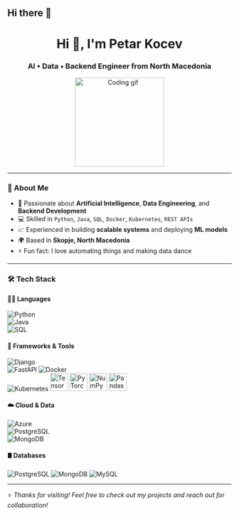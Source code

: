 ## Hi there 👋

<!-- Profile Header -->
<h1 align="center">Hi 👋, I'm Petar Kocev</h1>
<h3 align="center">AI • Data • Backend Engineer from North Macedonia</h3>

<!-- Profile Banner -->
<p align="center">
  <img src="https://github.com/7oSkaaa/7oSkaaa/raw/main/Images/Right_Side.gif?raw=true" width="200px" alt="Coding gif">
</p>

---

### 🚀 About Me

- 🧠 Passionate about **Artificial Intelligence**, **Data Engineering**, and **Backend Development**
- 💻 Skilled in `Python`, `Java`, `SQL`, `Docker`, `Kubernetes`, `REST APIs`
- 📈 Experienced in building **scalable systems** and deploying **ML models**
- 🌍 Based in **Skopje, North Macedonia**
- ⚡ Fun fact: I love automating things and making data dance

---

### 🛠️ Tech Stack

#### 👨‍💻 Languages  
![Python](https://img.shields.io/badge/-Python-3776AB?logo=python&logoColor=white&style=flat)  
![Java](https://img.shields.io/badge/-Java-007396?logo=java&logoColor=white&style=flat)  
![SQL](https://img.shields.io/badge/-SQL-4479A1?logo=mysql&logoColor=white&style=flat)

#### 🧰 Frameworks & Tools  
![Django](https://img.shields.io/badge/-Django-092E20?logo=django&logoColor=white&style=flat)  
![FastAPI](https://img.shields.io/badge/-FastAPI-009688?logo=fastapi&logoColor=white&style=flat) 
![Docker](https://img.shields.io/badge/-Docker-2496ED?logo=docker&logoColor=white&style=flat)  
![Kubernetes](https://img.shields.io/badge/-Kubernetes-326CE5?logo=kubernetes&logoColor=white&style=flat)
<img src="https://cdn.jsdelivr.net/gh/devicons/devicon/icons/tensorflow/tensorflow-original.svg" width="40" alt="TensorFlow" title="TensorFlow 🧠" />
<img src="https://cdn.jsdelivr.net/gh/devicons/devicon/icons/pytorch/pytorch-original.svg" width="40" alt="PyTorch" title="PyTorch 🔥" />
<img src="https://cdn.jsdelivr.net/gh/devicons/devicon/icons/numpy/numpy-original.svg" width="40" alt="NumPy" title="NumPy ➗" />
<img src="https://cdn.jsdelivr.net/gh/devicons/devicon/icons/pandas/pandas-original.svg" width="40" alt="Pandas" title="Pandas 🐼" />

#### ☁️ Cloud & Data  
![Azure](https://img.shields.io/badge/-Azure-0078D4?logo=microsoft-azure&logoColor=white&style=flat)  
![PostgreSQL](https://img.shields.io/badge/-PostgreSQL-336791?logo=postgresql&logoColor=white&style=flat)  
![MongoDB](https://img.shields.io/badge/-MongoDB-47A248?logo=mongodb&logoColor=white&style=flat)

#### 🛢️ Databases
![PostgreSQL](https://cdn.jsdelivr.net/gh/devicons/devicon/icons/postgresql/postgresql-original.svg)
![MongoDB](https://cdn.jsdelivr.net/gh/devicons/devicon/icons/mongodb/mongodb-original.svg)
![MySQL](https://cdn.jsdelivr.net/gh/devicons/devicon/icons/mysql/mysql-original.svg)

---

⭐️ *Thanks for visiting! Feel free to check out my projects and reach out for collaboration!*

